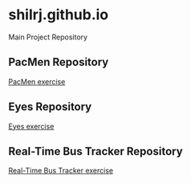 # shilrj.github.io
Main Project Repository

## PacMen Repository
<a href="https://shilrj.github.io/PacMen-Exercise-"> PacMen exercise </a>

## Eyes Repository
<a href="https://shilrj.github.io/eyes"> Eyes exercise </a>

## Real-Time Bus Tracker Repository
<a href="https://shilrj.github.io/Real-Time-Bus-Tracker"> Real-Time Bus Tracker exercise </a>
